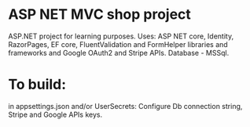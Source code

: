 # ASP NET MVC shop project
ASP.NET project for learning purposes.
Uses: ASP NET core, Identity, RazorPages, EF core, FluentValidation and FormHelper libraries and frameworks and Google OAuth2 and Stripe APIs. Database - MSSql.

# To build:
in appsettings.json and/or UserSecrets:
Configure Db connection string, Stripe and Google APIs keys.

